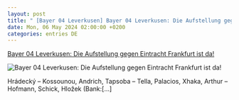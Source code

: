 ```yaml
---
layout: post
title: " [Bayer 04 Leverkusen] Bayer 04 Leverkusen: Die Aufstellung gegen Eintracht Frankfurt ist da!"
date: Mon, 06 May 2024 02:00:00 +0200
categories: entries DE
---
```

[Bayer 04 Leverkusen: Die Aufstellung gegen Eintracht Frankfurt ist da!](https://www.ligainsider.de/bayer-04-leverkusen/4/bayer-04-leverkusen-die-aufstellung-gegen-eintracht-frankfurt-ist-da-357121/)

![Bayer 04 Leverkusen: Die Aufstellung gegen Eintracht Frankfurt ist da!](https://cdn.ligainsider.de/images/article/team/big/bayer-04-leverkusen-wappen.jpg)

Hrádecký – Kossounou, Andrich, Tapsoba – Tella, Palacios, Xhaka, Arthur – Hofmann, Schick, Hložek (Bank:[…]

